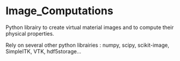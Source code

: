 Image_Computations
=================

Python librairy to create virtual material images and to compute their physical properties.


Rely on several other python librairies : numpy, scipy, scikit-image, SimpleITK, VTK, hdf5storage...